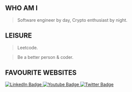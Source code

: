 
## WHO AM I
>Software engineer by day, Crypto enthusiast by night.

## LEISURE 
>Leetcode.

>Be a better person & coder.

## FAVOURITE WEBSITES

<div id="badges">
  <a href="https://www.youtube.com/">
    <img src="https://img.shields.io/badge/Youtube-Red?style=for-the-badge&logo" alt="LinkedIn Badge"/>
  </a>
  <a href="https://www.reddit.com/r/programming/">
    <img src="https://img.shields.io/badge/Reddit-White?style=for-the-badge&logo=" alt="Youtube Badge"/>
  </a>
  <a href="https://www.twitch.tv">
    <img src="https://img.shields.io/badge/Twitch-Purple?style=for-the-badge&logo=" alt="Twitter Badge"/>
  </a>
</div>

<h1>
<img src="https://komarev.com/ghpvc/?username=ricksonnn&style=flat-square&color=blue" alt=""/>
</h1>
